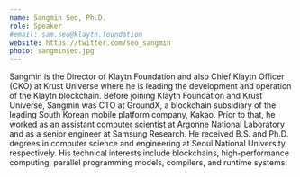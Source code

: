 ```yaml
---
name: Sangmin Seo, Ph.D.
role: Speaker
#email: sam.seo@klaytn.foundation
website: https://twitter.com/seo_sangmin
photo: sangminseo.jpg
---
```


Sangmin is the Director of Klaytn Foundation and also Chief Klaytn Officer (CKO) at Krust Universe where he is leading the development and operation of the Klaytn blockchain. Before joining Klaytn Foundation and Krust Universe, Sangmin was CTO at GroundX, a blockchain subsidiary of the leading South Korean mobile platform company, Kakao. Prior to that, he worked as an assistant computer scientist at Argonne National Laboratory and as a senior engineer at Samsung Research. He received B.S. and Ph.D. degrees in computer science and engineering at Seoul National University, respectively. His technical interests include blockchains, high-performance computing, parallel programming models, compilers, and runtime systems.
